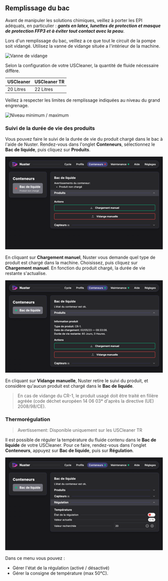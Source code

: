 ## Remplissage du bac

Avant de manipuler les solutions chimiques, veillez à porter les EPI adéquats, en particulier : ***gants en latex, lunettes de protection et masque de protection FFP3 et à éviter tout contact avec la peau***.

Lors d'un remplissage du bac, veillez a ce que tout le circuit de la pompe soit vidangé. Utilisez la vanne de vidange située a l'intérieur de la machine.

![Vanne de vidange](emptying_valve.png)

Selon la configuration de votre USCleaner, la quantité de fluide nécessaire diffère.

| USCleaner | USCleaner TR |
| --------- | ------------ |
| 20 Litres | 22 Litres |

Veillez à respecter les limites de remplissage indiquées au niveau du grand engrenage.

![Niveau minimum / maximum](min_max_level.png)

### Suivi de la durée de vie des produits

Vous pouvez faire le suivi de la durée de vie du produit chargé dans le bac à l'aide de Nuster. Rendez-vous dans l'onglet **Conteneurs**, sélectionnez le **Bac de liquide**, puis cliquez sur **Produits**.

![Page de produit](product_page.png)

En cliquant sur **Chargement manuel**, Nuster vous demande quel type de produit est chargé dans la machine. Choisissez, puis cliquez sur **Chargement manuel**. En fonction du produit chargé, la durée de vie restante s'actualise.

![Durée de vie du produit](product_life.png)

En cliquant sur **Vidange manuelle**,  Nuster retire le suivi du produit, et considère qu'aucun produit est chargé dans le **Bac de liquide**.

> En cas de vidange du CR-1, le produit usagé doit être traité en filière agréée (code déchet européen 14 06 03* d'après la directive (UE) 2008/98/CE).

### Thermorégulation

> Avertissement: Disponible uniquement sur les USCleaner TR

Il est possible de réguler la température du fluide contenu dans le **Bac de liquide** de votre USCleaner. Pour ce faire, rendez-vous dans l'onglet **Conteneurs**, appuyez sur **Bac de liquide**, puis sur **Régulation**.

![Régulation température produit](product_regulation.png)

Dans ce menu vous pouvez :

- Gérer l'état de la régulation (activé / désactivé)
- Gérer la consigne de température (max 50°C).
